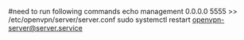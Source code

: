 #need to run following commands
echo management 0.0.0.0 5555 >> /etc/openvpn/server/server.conf
sudo systemctl restart openvpn-server@server.service
